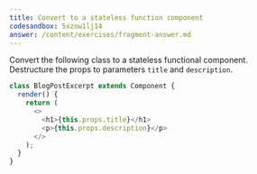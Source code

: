 ```yaml
---
title: Convert to a stateless function component
codesandbox: 5xzow1lj14
answer: /content/exercises/fragment-answer.md
---
```


Convert the following class to a stateless functional component. Destructure the props to parameters `title` and `description`.

```javascript
class BlogPostExcerpt extends Component {
  render() {
    return (
      <>
        <h1>{this.props.title}</h1>
        <p>{this.props.description}</p>
      </>
    );
  }
}
```
